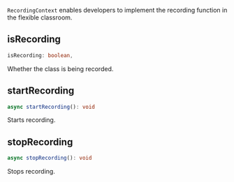 `RecordingContext` enables developers to implement the recording function in the flexible classroom.

## isRecording

```typescript
isRecording: boolean,
```

Whether the class is being recorded.

## startRecording

```typescript
async startRecording(): void
```

Starts recording.

## stopRecording

```typescript
async stopRecording(): void
```

Stops recording.

